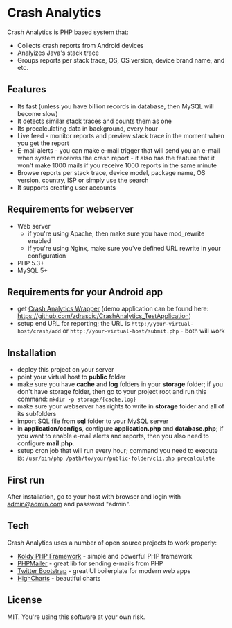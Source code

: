 Crash Analytics
=========

Crash Analytics is PHP based system that:

  - Collects crash reports from Android devices
  - Analyizes Java's stack trace
  - Groups reports per stack trace, OS, OS version, device brand name, and etc.


Features
----
   - Its fast (unless you have billion records in database, then MySQL will become slow)
   - It detects similar stack traces and counts them as one
   - Its precalculating data in background, every hour
   - Live feed - monitor reports and preview stack trace in the moment when you get the report
   - E-mail alerts - you can make e-mail trigger that will send you an e-mail when system receives the crash report - it also has the feature that it won't make 1000 mails if you receive 1000 reports in the same minute
   - Browse reports per stack trace, device model, package name, OS version, country, ISP or simply use the search
   - It supports creating user accounts


Requirements for webserver
----
   - Web server
      - if you're using Apache, then make sure you have mod_rewrite enabled
      - if you're using Nginx, make sure you've defined URL rewrite in your configuration
   - PHP 5.3+
   - MySQL 5+


Requirements for your Android app
----
   - get [Crash Analytics Wrapper](https://github.com/zdrascic/library-crash-analytics-wrapper) (demo application can be found here: https://github.com/zdrascic/CrashAnalytics_TestApplication)
   - setup end URL for reporting; the URL is `http://your-virtual-host/crash/add` or `http://your-virtual-host/submit.php` - both will work


Installation
----
  - deploy this project on your server
  - point your virtual host to **public** folder
  - make sure you have **cache** and **log** folders in your **storage** folder; if you don't have storage folder, then go to your project root and run this command: `mkdir -p storage/{cache,log}`
  - make sure your webserver has rights to write in **storage** folder and all of its subfolders
  - import SQL file from **sql** folder to your MySQL server
  - in **application/configs**, configure **application.php** and **database.php**; if you want to enable e-mail alerts and reports, then you also need to configure **mail.php**.
  - setup cron job that will run every hour; command you need to execute is: `/usr/bin/php /path/to/your/public-folder/cli.php precalculate`


First run
----

After installation, go to your host with browser and login with admin@admin.com and password "admin".


Tech
-----------

Crash Analytics uses a number of open source projects to work properly:

* [Koldy PHP Framework](http://koldy.net) - simple and powerful PHP framework
* [PHPMailer](https://github.com/PHPMailer/PHPMailer) - great lib for sending e-mails from PHP
* [Twitter Bootstrap](http://getbootstrap.com/) - great UI boilerplate for modern web apps
* [HighCharts](http://www.highcharts.com/) - beautiful charts


License
----

MIT. You're using this software at your own risk.
